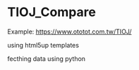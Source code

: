 # TIOJ_Compare

Example: https://www.ototot.com.tw/TIOJ/

using html5up templates

fecthing data using python
